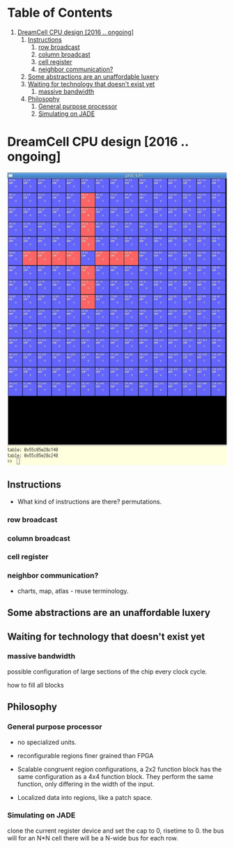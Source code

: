 
# Table of Contents

1.  [DreamCell CPU design [2016 .. ongoing]](#orgcdf78c1)
    1.  [Instructions](#org6f4f994)
        1.  [row broadcast](#org4b38001)
        2.  [column broadcast](#org2f1c9fc)
        3.  [cell register](#org92d5b79)
        4.  [neighbor communication?](#org226b22e)
    2.  [Some abstractions are an unaffordable luxery](#orga32b1db)
    3.  [Waiting for technology that doesn't exist yet](#orgdb90908)
        1.  [massive bandwidth](#orgcd12e3d)
    4.  [Philosophy](#org836e0a8)
        1.  [General purpose processor](#orge7d8b30)
        2.  [Simulating on JADE](#org8a4471c)



<a id="orgcdf78c1"></a>

# DreamCell CPU design [2016 .. ongoing]

![img](./design/cell1.jpg "selecting a broadcast cross")


<a id="org6f4f994"></a>

## Instructions

-   What kind of instructions are there? permutations.


<a id="org4b38001"></a>

### row broadcast


<a id="org2f1c9fc"></a>

### column broadcast


<a id="org92d5b79"></a>

### cell register


<a id="org226b22e"></a>

### neighbor communication?

-   charts, map, atlas - reuse terminology.


<a id="orga32b1db"></a>

## Some abstractions are an unaffordable luxery


<a id="orgdb90908"></a>

## Waiting for technology that doesn't exist yet


<a id="orgcd12e3d"></a>

### massive bandwidth

possible configuration of large sections of the chip every clock cycle.

how to fill all blocks


<a id="org836e0a8"></a>

## Philosophy


<a id="orge7d8b30"></a>

### General purpose processor

-   no specialized units.
-   reconfigurable regions finer grained than FPGA
-   Scalable congruent region configurations, a 2x2 function block has
    the same configuration as a 4x4 function block. They perform the
    same function, only differing in the width of the input.

-   Localized data into regions, like a patch space.


<a id="org8a4471c"></a>

### Simulating on JADE

clone the current register device and set the cap to 0, risetime to 0.
the bus will for an N\*N cell there will be a N-wide bus for each row.

